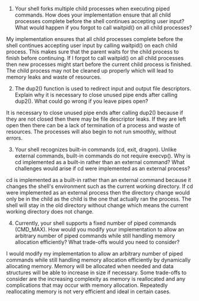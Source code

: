 1. Your shell forks multiple child processes when executing piped commands. How does your implementation ensure that all child processes complete before the shell continues accepting user input? What would happen if you forgot to call waitpid() on all child processes?

My implementation ensures that all child processes complete before the shell continues accepting user input by calling waitpid() on each child process. This makes sure that the parent waits for the child process to finish before continuing. If I forgot to call waitpid() on all child processes then new processes might start before the current child process is finished. The child process may not be cleaned up properly which will lead to memory leaks and waste of resources.

2. The dup2() function is used to redirect input and output file descriptors. Explain why it is necessary to close unused pipe ends after calling dup2(). What could go wrong if you leave pipes open?

It is necessary to close unused pipe ends after calling dup2() because if they are not closed then there may be file descriptor leaks. If they are left open then there can be a lack of termination of a process and waste of resources. The processes will also begin to not run smoothly, without errors.

3. Your shell recognizes built-in commands (cd, exit, dragon). Unlike external commands, built-in commands do not require execvp(). Why is cd implemented as a built-in rather than an external command? What challenges would arise if cd were implemented as an external process?

cd is implemented as a built-in rather than an external command because it changes the shell's environment such as the current working directory. If cd were implemented as an external process then the directory change would only be in the child as the child is the one that actually ran the process. The shell will stay in the old directory without change which means the current working directory does not change.

4. Currently, your shell supports a fixed number of piped commands (CMD_MAX). How would you modify your implementation to allow an arbitrary number of piped commands while still handling memory allocation efficiently? What trade-offs would you need to consider?

I would modify my implementation to allow an arbitrary number of piped commands while still handling memory allocation efficiently by dynamically allocating memory. Memory will be allocated when needed and data structures will be able to increase in size if necessary. Some trade-offs to consider are the increasing complexity as memory is reallocated and any complications that may occur with memory allocation. Repeatedly reallocating memory is not very efficient and ideal in certain cases.
